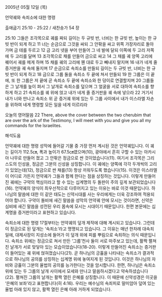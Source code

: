 2005년 05월 12일 (목)

언약궤와 속죄소에 대한 명령



출애굽기 25:10 - 25:22 / 새찬송가 54 장


25:10 그들은 조각목으로 궤를 짜되 길이는 두 규빗 반, 너비는 한 규빗 반, 높이는 한 규빗 반이 되게 하고 11 너는 순금으로 그것을 싸되 그 안팎을 싸고 위쪽 가장자리로 돌아가며 금 테를 두르고 12 금 고리 넷을 부어 만들어 그 네 발에 달되 이쪽에 두 고리 저쪽에 두 고리를 달며 13 조각목으로 채를 만들어 금으로 싸고 14 그 채를 궤 양쪽 고리에 꿰어서 궤를 메게 하며 15 채를 궤의 고리에 꿴 대로 두고 빼내지 말지며 16 내가 네게 줄 증거판을 궤 속에 둘지며 17 순금으로 속죄소를 만들되 길이는 두 규빗 반, 너비는 한 규빗 반이 되게 하고 18 금으로 그룹 둘을 속죄소 두 끝에 쳐서 만들되 19 한 그룹은 이 끝에, 또 한 그룹은 저 끝에 곧 속죄소 두 끝에 속죄소와 한 덩이로 연결할지며 20 그룹들은 그 날개를 높이 펴서 그 날개로 속죄소를 덮으며 그 얼굴을 서로 대하여 속죄소를 향하게 하고 21 속죄소를 궤 위에 얹고 내가 네게 줄 증거판을 궤 속에 넣으라 22 거기서 내가 너와 만나고 속죄소 위 곧 증거궤 위에 있는 두 그룹 사이에서 내가 이스라엘 자손을 위하여 네게 명령할 모든 일을 네게 이르리라 

오늘의 영어말씀 
22 There, above the cover between the two cherubim that are over the ark of the Testimony, I will meet with you and give you all my commands for the Israelites.

해석도움





언약궤에 대한 명령 
성막에 들어갈 기물 중 가장 먼저 계시된 것은 언약궤입니다. 이 궤는 길이가 112.5㎝, 폭과 높이가 67.5㎝였으며(10), 광야에서 흔히 구할 수 있는 아카시아 나무로 만들어 졌고 그 안팎은 정금으로 싼 것이었습니다(11). 여기서 조각목은 그리스도의 인성을, 정금은 그분의 신성을 상징합니다. 이 궤에는 양쪽에 각각 두개씩의 고리가 있었는데(12), 정금으로 싼 채를(13) 항상 끼워두도록 했습니다(15). 이것은 이스라엘이 어디로 가든지 언약궤가 그들과 함께 한다는 점을 상징하는 것입니다. 이렇게 만들어진 궤에는 구약의 핵심이라고 할 수 있는 십계명의 두 돌판이 주의 깊게 보관되었습니다(16). 언약궤의 양식이 최우선적으로 다루어지고 있는 이유는 바로 이것 때문입니다. 하나님의 말씀에 대한 이 같은 태도는 신약시대를 사는 우리에게는 더욱 강조하여 적용되어야 합니다. 구약이 돌비에 새긴 말씀을 성막의 언약궤 안에 모시는 것이라면, 신약은 심비에 새긴 말씀을 성전된 우리 몸속에 모시는 시대이기 때문입니다. 한편 본문에는 십계명을 증거판이라고 표현하고 있습니다. 

속죄소에 대한 명령 
17절부터는 언약궤의 덮개 제작에 대해 계시되고 있습니다. 그런데 이 정금으로 된 덮개는 ‘속죄소’라고 명명되고 있습니다. 그 이유는 매년 한차례 대속죄일에, 대제사장이 지성소에 들어가 이 덮개 위에 피를 뿌림으로 속죄하는 의식 때문입니다. 속죄소 위에는 정금으로 쳐서 만든 ‘그룹’천사 둘이 서로 마주보고 있는데, 활짝 펼쳐진 날개가 서로 맞닿아 있는 모습이었습니다(18-20). 이렇게 만들어진 속죄소는 증거판이 들어있는 궤 위에 얹혀졌습니다(21). 곧 하나님의 긍휼을 나타내는 속죄소가 결과적으로 하나님의 공의를 상징하는 십계명 위에 놓여지게 된 것입니다. 이것은 하나님의 자비와 긍휼이 그분의 율법의 공의를 능가한다는 것을 암시합니다. 한편, 하나님은 속죄소 위에 있는 두 그룹의 날개 사이에서 모세와 만나고 말씀하시겠다고 약속하셨습니다(22). 펼쳐진 그룹의 날개는 활짝 열린 은혜를 상징합니다. 이 때문에 신약성경은 이곳을 ‘은혜의 보좌’라고 표현합니다(히 4:16). 우리는 예수님의 속죄피로 말미암아 덮여 있는 율법 아래 있지 않고, 활짝 열린 은혜 아래 거하게 되었습니다.
